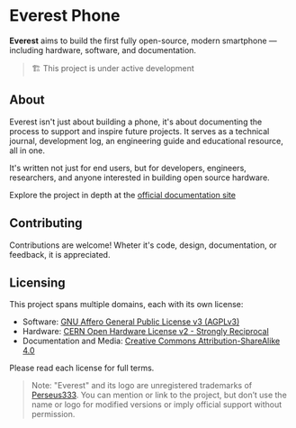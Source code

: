 # Everest Phone

**Everest** aims to build the first fully open-source, modern smartphone — including hardware, software, and documentation.

> 🏗️ This project is under active development

## About

Everest isn't just about building a phone, it's about documenting the process to support and inspire future projects. It serves as a technical journal, development log, an engineering guide and educational resource, all in one.

It's written not just for end users, but for developers, engineers, researchers, and anyone interested in building open source hardware. 

Explore the project in depth at the [official documentation site](https://lithoslabs.github.io/everest)

## Contributing

Contributions are welcome! Wheter it's code, design, documentation, or feedback, it is appreciated.

## Licensing

This project spans multiple domains, each with its own license:

- Software: [GNU Affero General Public License v3 (AGPLv3)](./LICENSE-SOFTWARE)
- Hardware: [CERN Open Hardware License v2 - Strongly Reciprocal](./LICENSE-HARDWARE)
- Documentation and Media: [Creative Commons Attribution-ShareAlike 4.0](https://creativecommons.org/licenses/by-sa/4.0/)

Please read each license for full terms.

> Note: "Everest" and its logo are unregistered trademarks of [Perseus333](https://github.com/Perseus333).
> You can mention or link to the project, but don’t use the name or logo for modified versions or imply official support without permission.